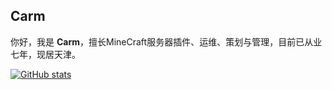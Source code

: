 ## Carm
你好，我是 **Carm**，擅长MineCraft服务器插件、运维、策划与管理，目前已从业七年，现居天津。

[![GitHub stats](https://github-readme-stats.vercel.app/api?username=CarmJos)](https://github.com/anuraghazra/github-readme-stats)
